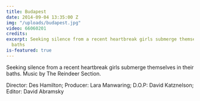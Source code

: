 ```yaml
---
title: Budapest
date: 2014-09-04 13:35:00 Z
img: "/uploads/budapest.jpg"
video: 66060201
credits: 
excerpt: Seeking silence from a recent heartbreak girls submerge themselves in their
  baths
is-featured: true
---
```


Seeking silence from a recent heartbreak girls submerge themselves in their baths. Music by The Reindeer Section.

Director: Des Hamilton; Producer: Lara Manwaring; D.O.P: David Katznelson; Editor: David Abramsky